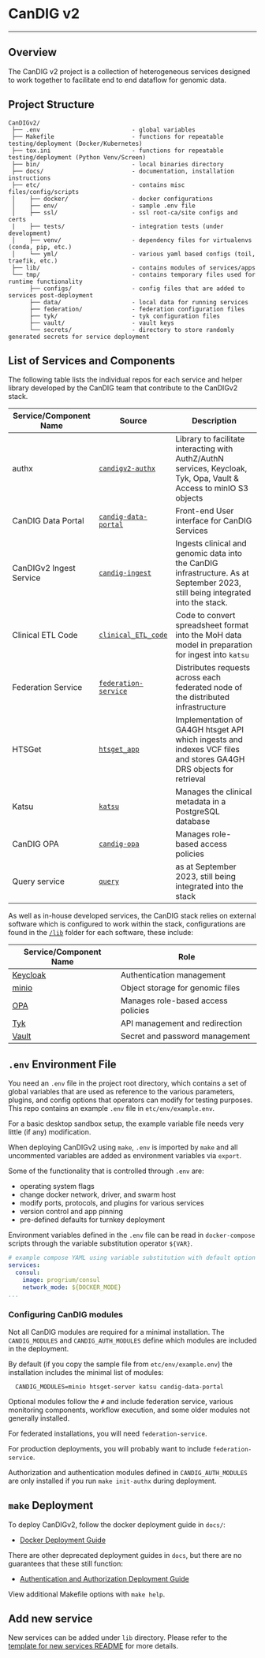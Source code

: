 # CanDIG v2

- - -

## Overview

The CanDIG v2 project is a collection of heterogeneous services designed to work together to facilitate end to end
dataflow for genomic data.

## Project Structure

```plaintext
CanDIGv2/
 ├── .env                          - global variables
 ├── Makefile                      - functions for repeatable testing/deployment (Docker/Kubernetes)
 ├── tox.ini                       - functions for repeatable testing/deployment (Python Venv/Screen)
 ├── bin/                          - local binaries directory
 ├── docs/                         - documentation, installation instructions
 ├── etc/                          - contains misc files/config/scripts
 │    ├── docker/                  - docker configurations
 │    ├── env/                     - sample .env file
 │    ├── ssl/                     - ssl root-ca/site configs and certs
 |    ├── tests/                   - integration tests (under development)
 │    ├── venv/                    - dependency files for virtualenvs (conda, pip, etc.)
 │    └── yml/                     - various yaml based configs (toil, traefik, etc.)
 ├── lib/                          - contains modules of services/apps
 └── tmp/                          - contains temporary files used for runtime functionality
      ├── configs/                 - config files that are added to services post-deployment
      ├── data/                    - local data for running services
      ├── federation/              - federation configuration files
      ├── tyk/                     - tyk configuration files
      ├── vault/                   - vault keys
      └── secrets/                 - directory to store randomly generated secrets for service deployment
```

## List of Services and Components

The following table lists the individual repos for each service and helper library developed by the CanDIG team that contribute to the CanDIGv2 stack.

| Service/Component Name    | Source                                                                | Description                       |
|---------------------------|-----------------------------------------------------------------------|------------------------------|
| authx                     | [`candigv2-authx`](https://github.com/CanDIG/candigv2-authx)          | Library to facilitate interacting with AuthZ/AuthN services, Keycloak, Tyk, Opa, Vault & Access to minIO S3 objects | 
| CanDIG Data Portal        | [`candig-data-portal`](https://github.com/CanDIG/candig-data-portal)  | Front-end User interface for CanDIG Services |
| CanDIGv2 Ingest Service     | [`candig-ingest`](https://github.com/CanDIG/candigv2-ingest)        | Ingests clinical and genomic data into the CanDIG infrastructure. As at September 2023, still being integrated into the stack. |
| Clinical ETL Code         | [`clinical_ETL_code`](https://github.com/CanDIG/clinical_ETL_code)    | Code to convert spreadsheet format into the MoH data model in preparation for ingest into `katsu` |
| Federation Service        | [`federation-service`](https://github.com/CanDIG/federation_service)  | Distributes requests across each federated node of the distributed infrastructure   |
| HTSGet                    | [`htsget_app`](https://github.com/CanDIG/htsget_app)                  | Implementation of GA4GH htsget API which ingests and indexes VCF files and stores GA4GH DRS objects for retrieval |
| Katsu                     | [`katsu`](https://github.com/CanDIG/katsu)                            | Manages the clinical metadata in a PostgreSQL database |
| CanDIG OPA                | [`candig-opa`](https://github.com/CanDIG/candig-opa)                  | Manages role-based access policies   |
| Query service             | [`query`](https://github.com/CanDIG/query)                            | as at September 2023, still being integrated into the stack |

As well as in-house developed services, the CanDIG stack relies on external software which is configured to work within the stack, configurations are found in the [`/lib`](/lib) folder for each software, these include:

| Service/Component Name                  | Role                                 |  
|-----------------------------------------|--------------------------------------|
| [Keycloak](https://www.keycloak.org/)   | Authentication management            |
| [minio](https://min.io/)                | Object storage for genomic files     |
| [OPA](https://www.openpolicyagent.org/) | Manages role-based access policies   |
| [Tyk](https://tyk.io/)                  | API management and redirection       |
| [Vault](https://www.vaultproject.io/)   | Secret and password management       |

## `.env` Environment File

You need an `.env` file in the project root directory, which contains a set of global variables that are used as reference to the various parameters, plugins, and config options that operators can modify for testing purposes. This repo contains an example `.env` file in `etc/env/example.env`.

For a basic desktop sandbox setup, the example variable file needs very little (if any) modification.

When deploying CanDIGv2
using `make`, `.env` is imported by `make` and all uncommented variables are added as environment variables via
`export`.

Some of the functionality that is controlled through `.env` are:

* operating system flags
* change docker network, driver, and swarm host
* modify ports, protocols, and plugins for various services
* version control and app pinning
* pre-defined defaults for turnkey deployment

Environment variables defined in the `.env` file can be read in `docker-compose` scripts through the variable substitution operator
`${VAR}`.

```yaml
# example compose YAML using variable substitution with default option
services:
  consul:
    image: progrium/consul
    network_mode: ${DOCKER_MODE}
...
```
### Configuring CanDIG modules

Not all CanDIG modules are required for a minimal installation. The `CANDIG_MODULES` and `CANDIG_AUTH_MODULES` define which modules are included in the deployment.

By default (if you copy the sample file from `etc/env/example.env`) the installation includes the minimal list of modules:

```
  CANDIG_MODULES=minio htsget-server katsu candig-data-portal
```

Optional modules follow the `#` and include federation service, various monitoring components, workflow execution, and some older modules not generally installed.

For federated installations, you will need `federation-service`.

For production deployments, you will probably want to include  `federation-service`.

Authorization and authentication modules defined in  `CANDIG_AUTH_MODULES` are only installed if you run `make init-authx` during deployment.

## `make` Deployment

To deploy CanDIGv2, follow the docker deployment guide in `docs/`:

* [Docker Deployment Guide](./docs/install-docker.md)

There are other deprecated deployment guides in `docs`, but there are no guarantees that these still function:

* [Authentication and Authorization Deployment Guide](./docs/authx-setup.md)

View additional Makefile options with `make help`.

## Add new service

New services can be added under `lib` directory.  Please refer to the
[template for new services README](./lib/templates/README.md) for more details.
